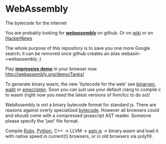 # WebAssembly 
The bytecode for the internet

You are probably looking for [***webassembly***](https://github.com/WebAssembly/design) on github.
Or on [wiki](https://en.wikipedia.org/wiki/WebAssembly) or on [HackerNews](https://hn.algolia.com/?query=webassembly&sort=byPopularity&prefix&page=0&dateRange=all&type=story)

The whole purpose of this repository is to save you one more Google search;
  it can be removed once github creates an alias webasm->webassembly ;)

Play [**impressive demo**](http://webassembly.org/demo/AngryBots/) in your browser now.
http://webassembly.org/demo/Tanks/

To generate binary wasm, the new 'bytecode for the web' see [binaryen](https://github.com/WebAssembly/binaryen), [wabt](https://github.com/WebAssembly/wabt) or [emscripten](https://github.com/kripken/emscripten). Soon you can just use your default clang to compile c to wasm (right now you need the latest versions of llvm/lcc to do so)!

WebAssembly is *not* a binary bytecode format for standard js. 
There are reasons against overly specialized [bytecode](http://www.2ality.com/2011/01/what-is-javascript-equivalent-of-java.html). However all browsers could and should come with a compressed javascript AST reader. Someone please specify the 'jast' file format.

Compile [Ruby](http://ruby.dj/), [Python](https://github.com/replit/repl.it), C++ -> LLVM -> [asm.js](https://en.wikipedia.org/wiki/Asm.js) -> binary.wasm and load it with native speed in current(!) browsers, or in old browsers via polyfill.
